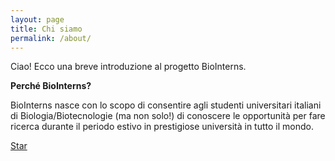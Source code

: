```yaml
---
layout: page
title: Chi siamo
permalink: /about/
---
```


Ciao! Ecco una breve introduzione al progetto BioInterns. 

**Perché BioInterns?**

BioInterns nasce con lo scopo di consentire agli studenti universitari italiani di Biologia/Biotecnologie (ma non solo!) di conoscere le opportunità per fare ricerca durante il periodo estivo in prestigiose università in tutto il mondo. 




<!-- Place this tag where you want the button to render. -->
<a class="github-button" href="https://github.com/bul-ikana/hugo-cards" data-icon="octicon-star" data-size="large" data-show-count="true" aria-label="Star bul-ikana/hugo-cards on GitHub">Star</a>
<!-- Place this tag in your head or just before your close body tag. -->
<script async defer src="https://buttons.github.io/buttons.js"></script>
